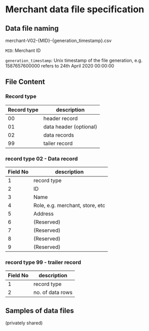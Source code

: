 # Merchant data file specification

## Data file naming
merchant-V02-{MID}-{generation_timestamp}.csv

`MID`: Merchant ID

`generation_timestamp`: Unix timestamp of the file generation, e.g. 1587657600000 refers to 24th April 2020 00:00:00

## File Content

### Record type

| Record type | description        |
|-------------|--------------------|
| 00          | header record      |
| 01          | data header (optional)       |
| 02          | data records       |
| 99          | tailer record      |

### record type 02 - Data record

| Field No | description             |
|----------|-------------------------|
| 1        | record type             |
| 2        | ID                      |
| 3        | Name                    |
| 4        | Role, e.g. merchant, store, etc   |
| 5        | Address                 |
| 6        | (Reserved)              |
| 7        | (Reserved)              |
| 8        | (Reserved)              |
| 9        | (Reserved)              |


### record type 99 - trailer record

| Field No | description                                         |
|----------|-----------------------------------------------------|
| 1        | record type                                         |
| 2        | no. of data rows                                    |


## Samples of data files
(privately shared)